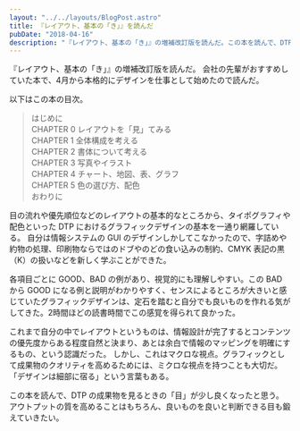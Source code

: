 ```yaml
---
layout: "../../layouts/BlogPost.astro"
title: 『レイアウト、基本の「き」』を読んだ
pubDate: "2018-04-16"
description: "『レイアウト、基本の「き」』の増補改訂版を読んだ。この本を読んで、DTP の成果物を見るときの「目」が少し良くなったと思う。アウトプットの質を高めることはもちろん、良いものを良いと判断できる目も鍛えていきたい。"
---
```


『レイアウト、基本の「き」』の増補改訂版を読んだ。
会社の先輩がおすすめしていた本で、4月から本格的にデザインを仕事として始めたので読んだ。

以下はこの本の目次。

> はじめに <br>
> CHAPTER 0 レイアウトを「見」てみる <br>
> CHAPTER 1 全体構成を考える <br>
> CHAPTER 2 書体について考える <br>
> CHAPTER 3 写真やイラスト <br>
> CHAPTER 4 チャート、地図、表、グラフ <br>
> CHAPTER 5 色の選び方、配色 <br>
> おわりに <br>

目の流れや優先順位などのレイアウトの基本的なところから、タイポグラフィや配色といった DTP におけるグラフィックデザインの基本を一通り網羅している。
自分は情報システムの GUI のデザインしかしてこなかったので、字詰めや約物の処理、印刷物ならではのドブやのどの食い込みの制約、CMYK 表記の黒（K）の扱いなどを新しく学ぶことができた。

各項目ごとに GOOD、BAD の例があり、視覚的にも理解しやすい。この BAD から GOOD になる例と説明がわかりやすく、センスによるところが大きいと感じていたグラフィックデザインは、定石を踏むと自分でも良いものを作れる気がしてきた。2時間ほどの読書時間でこの感覚を得られて良かった。

これまで自分の中でレイアウトというものは、情報設計が完了するとコンテンツの優先度からある程度自然と決まり、あとは余白で情報のマッピングを明確にするもの、という認識だった。
しかし、これはマクロな視点。グラフィックとして成果物のクオリティを高めるためには、ミクロな視点を持つことも大切だ。「デザインは細部に宿る」という言葉もある。

この本を読んで、DTP の成果物を見るときの「目」が少し良くなったと思う。アウトプットの質を高めることはもちろん、良いものを良いと判断できる目も鍛えていきたい。
